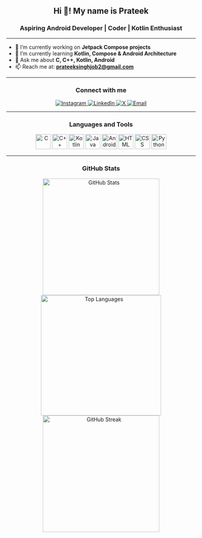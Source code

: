 <h2 align="center">Hi 👋! My name is Prateek</h2>
<h3 align="center">Aspiring Android Developer | Coder | Kotlin Enthusiast</h3>

---

- 🔭 I’m currently working on **Jetpack Compose projects**  
- 🌱 I’m currently learning **Kotlin, Compose & Android Architecture**  
- 💬 Ask me about **C, C++, Kotlin, Android**  
- 📫 Reach me at: **prateeksinghjob2@gmail.com**

---

<h3 align="center">Connect with me</h3>

<p align="center">
  <a href="https://instagram.com/prateek_noob">
    <img alt="Instagram" src="https://img.shields.io/badge/Instagram-%23E4405F.svg?style=for-the-badge&logo=Instagram&logoColor=white" />
  </a>
  <a href="https://linkedin.com/in/prateeknoob">
    <img alt="LinkedIn" src="https://img.shields.io/badge/LinkedIn-%230077B5.svg?style=for-the-badge&logo=linkedin&logoColor=white" />
  </a>
  <a href="https://x.com/prateek_noob">
    <img alt="X" src="https://img.shields.io/badge/X-black.svg?style=for-the-badge&logo=X&logoColor=white" />
  </a>
  <a href="mailto:prateeksinghjob2@gmail.com">
    <img alt="Email" src="https://img.shields.io/badge/Email-D14836?style=for-the-badge&logo=gmail&logoColor=white" />
  </a>
</p>

---

<h3 align="center">Languages and Tools</h3>

<p align="center">
  <img src="https://cdn.jsdelivr.net/gh/devicons/devicon/icons/c/c-original.svg" width="40" height="40" alt="C" />
  <img src="https://cdn.jsdelivr.net/gh/devicons/devicon/icons/cplusplus/cplusplus-original.svg" width="40" height="40" alt="C++" />
  <img src="https://cdn.jsdelivr.net/gh/devicons/devicon/icons/kotlin/kotlin-original.svg" width="40" height="40" alt="Kotlin" />
  <img src="https://cdn.jsdelivr.net/gh/devicons/devicon/icons/java/java-original.svg" width="40" height="40" alt="Java" />
  <img src="https://cdn.jsdelivr.net/gh/devicons/devicon/icons/androidstudio/androidstudio-original.svg" width="40" height="40" alt="Android Studio" />
  <img src="https://cdn.jsdelivr.net/gh/devicons/devicon/icons/html5/html5-original.svg" width="40" height="40" alt="HTML" />
  <img src="https://cdn.jsdelivr.net/gh/devicons/devicon/icons/css3/css3-original.svg" width="40" height="40" alt="CSS" />
  <img src="https://cdn.jsdelivr.net/gh/devicons/devicon/icons/python/python-original.svg" width="40" height="40" alt="Python" />
</p>

---

<h3 align="center">GitHub Stats</h3>

<p align="center">
  <img src="https://github-readme-stats.vercel.app/api?username=prateeknoob&show_icons=true&theme=radical" width="310" alt="GitHub Stats" />
  <img src="https://github-readme-stats.vercel.app/api/top-langs/?username=prateeknoob&layout=compact&theme=radical&v=2" width="320" alt="Top Languages" />
 <br/>
  <img src="https://github-readme-streak-stats.herokuapp.com/?user=prateeknoob&theme=radical" width="310" alt="GitHub Streak" />
</p>
